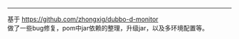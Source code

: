 ---
基于 <a href="https://github.com/zhongxig/dubbo-d-monitor">https://github.com/zhongxig/dubbo-d-monitor</a><br>
做了一些bug修复，pom中jar依赖的整理，升级jar，以及多环境配置等。
